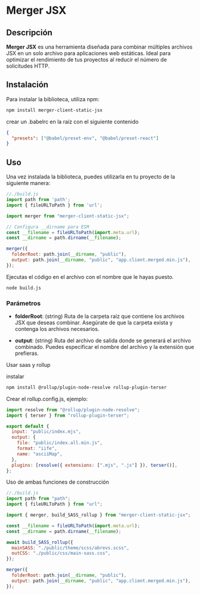 # Merger JSX

## Descripción

**Merger JSX** es una herramienta diseñada para combinar múltiples archivos JSX en un solo archivo para aplicaciones web estáticas. Ideal para optimizar el rendimiento de tus proyectos al reducir el número de solicitudes HTTP.

## Instalación

Para instalar la biblioteca, utiliza npm:

```bash
npm install merger-client-static-jsx
```

crear un .babelrc en la raíz con el siguiente contenido

```json
{
  "presets": ["@babel/preset-env", "@babel/preset-react"]
}
```

## Uso

Una vez instalada la biblioteca, puedes utilizarla en tu proyecto de la siguiente manera:

```javascript
//./build.js
import path from 'path';
import { fileURLToPath } from 'url';

import merger from "merger-client-static-jsx";

// Configura __dirname para ESM
const __filename = fileURLToPath(import.meta.url);
const __dirname = path.dirname(__filename);

merger({
  folderRoot: path.join(__dirname, "public"),
  output: path.join(__dirname, "public", "app.client.merged.min.js"),
});
```

Ejecutas el código en el archivo con el nombre que le hayas puesto.

```bash
node build.js
```

### Parámetros

- **folderRoot**: (string) Ruta de la carpeta raíz que contiene los archivos JSX que deseas combinar. Asegúrate de que la carpeta exista y contenga los archivos necesarios.

- **output**: (string) Ruta del archivo de salida donde se generará el archivo combinado. Puedes especificar el nombre del archivo y la extensión que prefieras.

Usar saas y rollup

instalar

```bash
npm install @rollup/plugin-node-resolve rollup-plugin-terser
```

Crear el rollup.config.js, ejemplo:

```js
import resolve from "@rollup/plugin-node-resolve";
import { terser } from "rollup-plugin-terser";

export default {
  input: "public/index.mjs",
  output: {
    file: "public/index.all.min.js",
    format: "iife",
    name: "asciiMap",
  },
  plugins: [resolve({ extensions: [".mjs", ".js"] }), terser()],
};
```

Uso de ambas funciones de construcción

```js
//./build.js
import path from "path";
import { fileURLToPath } from "url";

import { merger, build_SASS_rollup } from "merger-client-static-jsx";

const __filename = fileURLToPath(import.meta.url);
const __dirname = path.dirname(__filename);

await build_SASS_rollup({
  mainSASS: "./public/theme/scss/abrevs.scss",
  outCSS: "./public/css/main-sass.css",
});

merger({
  folderRoot: path.join(__dirname, "public"),
  output: path.join(__dirname, "public", "app.client.merged.min.js"),
});
```